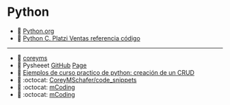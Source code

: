 # Python

- :link: [Python.org](https://www.python.org/)
- :link: [Python C. Platzi Ventas referencia código](https://github.com/macknilan/Cuaderno/blob/master/Python/C_practico_python__Creacion_de_un_crud/README.md)
---
- :link: [coreyms](http://coreyms.com/)
- :link: Pysheeet [GitHub](https://github.com/crazyguitar/pysheeet) [Page](https://www.pythonsheets.com/index.html)
- :link: [Ejemplos de curso practico de python: creación de un CRUD](https://github.com/macknilan/Cuaderno/tree/master/Python/C_practico_python__Creacion_de_un_crud)
- :link: :octocat: [CoreyMSchafer/code_snippets ](https://github.com/CoreyMSchafer/code_snippets)
- :link: :octocat: [mCoding](https://github.com/mCodingLLC/VideosSampleCode)
- :link: :octocat: [mCoding](https://github.com/ArjanCodes)


